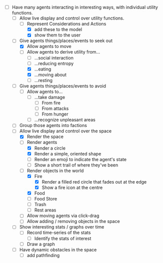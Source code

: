 - [ ] Have many agents interacting in interesting ways, with individual 
      utility functions.
  - [ ] Allow live display and control over utility functions.
    - [ ] Represent Considerations and Actions
      - [x] add these to the model
      - [x] show them to the user
  - [ ] Give agents things/places/events to seek out
    - [x] Allow agents to move
    - [ ] Allow agents to derive utility from...
      - [ ] ...social interaction
      - [ ] ...reducing entropy 
      - [x] ...eating 
      - [x] ...moving about 
      - [ ] ...resting 
  - [ ] Give agents things/places/events to avoid
    - [ ] Allow agents to...
      - [ ] ...take damage
        - [ ] From fire
        - [ ] From attacks
        - [ ] From hunger
      - [ ] ...recognize unpleasant areas
  - [ ] Group those agents into factions
  - [ ] Allow live display and control over the space
    - [x] Render the space
    - [ ] Render agents
      - [x] Render a circle
      - [x] Render a simple, oriented shape
      - [ ] Render an emoji to indicate the agent's state
      - [ ] Show a short trail of where they've been
    - [ ] Render objects in the world
      - [x] Fire
        - [x] Render a filled red circle that fades out at the edge
        - [x] Show a fire icon at the centre 
      - [x] Food 
      - [ ] Food Store
      - [ ] Trash 
      - [ ] Rest areas
    - [ ] Allow moving agents via click-drag
    - [ ] Allow adding / removing objects in the space
  - [ ] Show interesting stats / graphs over time
    - [ ] Record time-series of the stats
      - [ ] Identify the stats of interest
    - [ ] Draw a graph
  - [ ] Have dynamic obstacles in the space
    - [ ] add pathfinding
